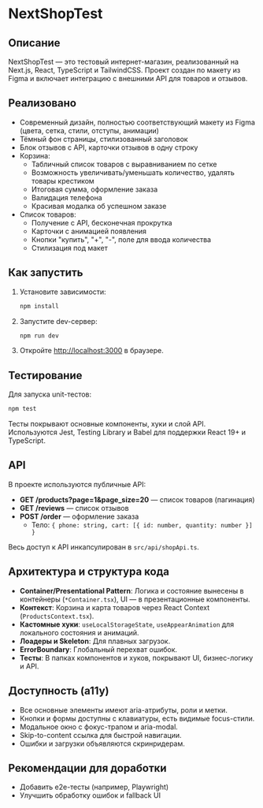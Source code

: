 # NextShopTest

## Описание

NextShopTest — это тестовый интернет-магазин, реализованный на Next.js, React, TypeScript и TailwindCSS. Проект создан по макету из Figma и включает интеграцию с внешними API для товаров и отзывов.

## Реализовано

- Современный дизайн, полностью соответствующий макету из Figma (цвета, сетка, стили, отступы, анимации)
- Тёмный фон страницы, стилизованный заголовок
- Блок отзывов с API, карточки отзывов в одну строку
- Корзина:
  - Табличный список товаров с выравниванием по сетке
  - Возможность увеличивать/уменьшать количество, удалять товары крестиком
  - Итоговая сумма, оформление заказа
  - Валидация телефона
  - Красивая модалка об успешном заказе
- Список товаров:
  - Получение с API, бесконечная прокрутка
  - Карточки с анимацией появления
  - Кнопки "купить", "+", "-", поле для ввода количества
  - Стилизация под макет

## Как запустить

1. Установите зависимости:
   ```bash
   npm install
   ```
2. Запустите dev-сервер:
   ```bash
   npm run dev
   ```
3. Откройте [http://localhost:3000](http://localhost:3000) в браузере.

## Тестирование

Для запуска unit-тестов:
```bash
npm test
```
Тесты покрывают основные компоненты, хуки и слой API. Используются Jest, Testing Library и Babel для поддержки React 19+ и TypeScript.

## API

В проекте используются публичные API:

- **GET /products?page=1&page_size=20** — список товаров (пагинация)
- **GET /reviews** — список отзывов
- **POST /order** — оформление заказа
  - Тело: `{ phone: string, cart: [{ id: number, quantity: number }] }`

Весь доступ к API инкапсулирован в `src/api/shopApi.ts`.

## Архитектура и структура кода

- **Container/Presentational Pattern**: Логика и состояние вынесены в контейнеры (`*Container.tsx`), UI — в презентационные компоненты.
- **Контекст**: Корзина и карта товаров через React Context (`ProductsContext.tsx`).
- **Кастомные хуки**: `useLocalStorageState`, `useAppearAnimation` для локального состояния и анимаций.
- **Лоадеры и Skeleton**: Для плавных загрузок.
- **ErrorBoundary**: Глобальный перехват ошибок.
- **Тесты**: В папках компонентов и хуков, покрывают UI, бизнес-логику и API.

## Доступность (a11y)

- Все основные элементы имеют aria-атрибуты, роли и метки.
- Кнопки и формы доступны с клавиатуры, есть видимые focus-стили.
- Модальное окно с фокус-трапом и aria-modal.
- Skip-to-content ссылка для быстрой навигации.
- Ошибки и загрузки объявляются скринридерам.

## Рекомендации для доработки

- Добавить e2e-тесты (например, Playwright)
- Улучшить обработку ошибок и fallback UI